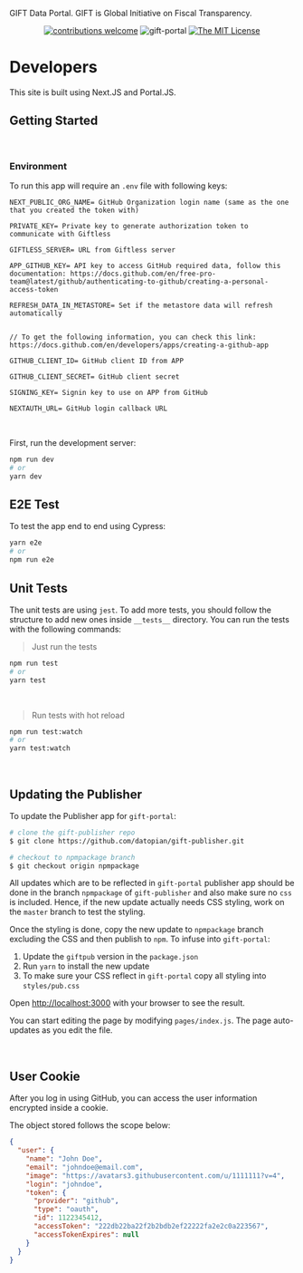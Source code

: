 GIFT Data Portal. GIFT is Global Initiative on Fiscal Transparency.

<div align="center">

[![contributions welcome](https://img.shields.io/badge/contributions-welcome-brightgreen.svg?style=flat)](https://github.com/datopian/gift-portal/issues)
![gift-portal](https://github.com/datopian/gift-portal/workflows/gift-portal/badge.svg)
[![The MIT License](https://img.shields.io/badge/license-MIT-blue.svg?style=flat-square)](http://opensource.org/licenses/MIT)

</div>

# Developers

This site is built using Next.JS and Portal.JS.

## Getting Started

<br/>

### Environment

To run this app will require an `.env` file with following keys:

```
NEXT_PUBLIC_ORG_NAME= GitHub Organization login name (same as the one that you created the token with)

PRIVATE_KEY= Private key to generate authorization token to communicate with Giftless

GIFTLESS_SERVER= URL from Giftless server

APP_GITHUB_KEY= API key to access GitHub required data, follow this documentation: https://docs.github.com/en/free-pro-team@latest/github/authenticating-to-github/creating-a-personal-access-token

REFRESH_DATA_IN_METASTORE= Set if the metastore data will refresh automatically


// To get the following information, you can check this link: https://docs.github.com/en/developers/apps/creating-a-github-app

GITHUB_CLIENT_ID= GitHub client ID from APP

GITHUB_CLIENT_SECRET= GitHub client secret

SIGNING_KEY= Signin key to use on APP from GitHub

NEXTAUTH_URL= GitHub login callback URL
```
<br />

First, run the development server:

```bash
npm run dev
# or
yarn dev
```

## E2E Test

To test the app end to end using Cypress:

```bash
yarn e2e
# or
npm run e2e
```

## Unit Tests

The unit tests are using `jest`. To add more tests, you should follow the structure to add new ones inside `__tests__` directory.
You can run the tests with the following commands:
<br />

> Just run the tests

```bash
npm run test
# or
yarn test
```

<br />

> Run tests with hot reload

```bash
npm run test:watch
# or
yarn test:watch
```

<br />

## Updating the Publisher

To update the Publisher app for `gift-portal`:

```bash
# clone the gift-publisher repo
$ git clone https://github.com/datopian/gift-publisher.git

# checkout to npmpackage branch
$ git checkout origin npmpackage
```

All updates which are to be reflected in `gift-portal` publisher app should be done in the branch `npmpackage` of `gift-publisher` and also make sure no `css` is included. Hence, if the new update actually needs CSS styling, work on the `master` branch to test the styling.

Once the styling is done, copy the new update to `npmpackage` branch excluding the CSS and then publish to `npm`. To infuse into `gift-portal`:

1. Update the `giftpub` version in the `package.json`
2. Run `yarn` to install the new update
3. To make sure your CSS reflect in `gift-portal` copy all styling into `styles/pub.css`

Open [http://localhost:3000](http://localhost:3000) with your browser to see the result.

You can start editing the page by modifying `pages/index.js`. The page auto-updates as you edit the file.

<br />

## User Cookie

After you log in using GitHub, you can access the user information encrypted inside a cookie.

The object stored follows the scope below:

```json
{
  "user": {
    "name": "John Doe",
    "email": "johndoe@email.com",
    "image": "https://avatars3.githubusercontent.com/u/1111111?v=4",
    "login": "johndoe",
    "token": {
      "provider": "github",
      "type": "oauth",
      "id": 1122345412,
      "accessToken": "222db22ba22f2b2bdb2ef22222fa2e2c0a223567",
      "accessTokenExpires": null
    }
  }
}
```
